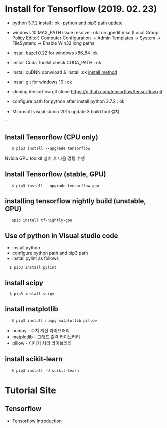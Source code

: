 
# Install for Tensorflow (2019. 02. 23)
 - python 3.7.2 install : ok 
   -[python and pip3 path update](http://doocong.com/python/python-pip-install/)
 - windows 10 MAX_PATH issue resolve : ok
   run gpedit.msc (Local Group Policy Editor) 
   Computer Configuration -> Admin Templates -> System -> FileSystem: 
   -> Enable Win32 long paths
 - Install bazel 0.22 for windows x86_64 :ok 
 - Install Cuda Toolkit
   check CUDA_PATH : ok
 - Install cuDNN donwload & install :ok
   [install method](https://medium.com/@akshaysin_86681/installing-cuda-and-cudnn-on-windows-10-f735585159f7)

 - Install git for windows 10 : ok
 - cloning tensorflow 
   git clone https://github.com/tensorflow/tensorflow.git
 - configure path for python after install python 3.7.2 : ok
 - Microsoft visual studio 2015 update 3 build tool 설치 

``

## Install Tensorflow (CPU only) 
```
   $ pip3 install --upgrade tensorflow	

``` 
Nvidia GPU toolkit 설치 후 다음 명령 수행

## Install Tensorflow (stable, GPU)

```
   $ pip3 install --upgrade tensorflow-gpu

```
## installing tensorflow nightly build (unstable, GPU)
```
   $pip install tf-nightly-gpu

```


## Use of python in Visual studio code 
 - install python 
 - configure python path and pip3 path 
 - install pylint as follows 

```
  $ pip3 install pylint

```

## install scipy 
 ```
   $ pip3 install scipy
```

## install matplotlib
```
   $ pip3 install numpy matplotlib pillow

```
  - numpy - 수치 계산 라이브러리
  - matplotlib - 그래프 출력 라이브러리
  - pillow - 이미지 처리 라이브러리 


## install scikit-learn
```
   $ pip3 install -U scikit-learn
```

# Tutorial Site

## Tensorflow 
- [Tensorflow Introduction](https://github.com/golbin/TensorFlow-Tutorials)


